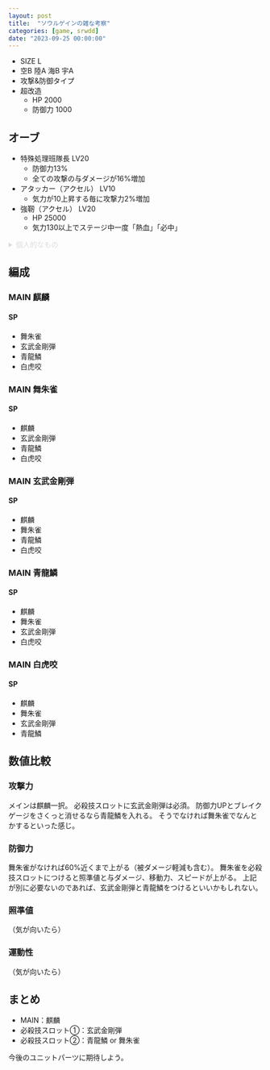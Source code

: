 ```yaml
---
layout: post
title:  "ソウルゲインの雑な考察"
categories: [game, srwdd]
date: "2023-09-25 00:00:00"
---
```


- SIZE L
- 空B 陸A 海B 宇A
- 攻撃&防御タイプ
- 超改造
  - HP 2000
  - 防御力 1000

## オーブ

- 特殊処理班隊長 LV20
  - 防御力13%
  - 全ての攻撃の与ダメージが16%増加
- アタッカー（アクセル） LV10
  - 気力が10上昇する毎に攻撃力2%増加
- 強靭（アクセル） LV20
  - HP 25000
  - 気力130以上でステージ中一度「熱血」「必中」

<details>
<summary style="color: gainsboro;">個人的なもの</summary>
<pre>
- 攻撃力アップ LV11
  - 攻撃力6%
- 攻撃力アップ（大） LV6
  - 攻撃力6%
- 防御力アップ LV11
  - 防御力6%
- 防御力アップ（大） LV20
  - 防御力15%
- 照準値・運動性アップ（大） LV7
  - 照準値・運動性4%
- 攻撃力アップ・気力+（アクション）（大） LV14
  - 攻撃力6%
  - 自分のアクション開始時に気力が1上昇する
- 命中率アップ（大） LV11
  - 命中率 9%
</pre>
<pre>
- 合計
  - HP +25000
  - 攻撃力 +28%(気力150)
  - 防御力 +34%
  - 照準値 +4%
  - 運動性 +4%
  - 与ダメージ 16%
  - 命中率 +9%
</pre>
</details>

## 編成

### MAIN 麒麟
#### SP
- 舞朱雀
- 玄武金剛弾
- 青龍鱗
- 白虎咬
### MAIN 舞朱雀
#### SP
- 麒麟
- 玄武金剛弾
- 青龍鱗
- 白虎咬
### MAIN 玄武金剛弾
#### SP
- 麒麟
- 舞朱雀
- 青龍鱗
- 白虎咬
### MAIN 青龍鱗
#### SP
- 麒麟
- 舞朱雀
- 玄武金剛弾
- 白虎咬
### MAIN 白虎咬
#### SP
- 麒麟
- 舞朱雀
- 玄武金剛弾
- 青龍鱗
## 数値比較

### 攻撃力

メインは麒麟一択。
必殺技スロットに玄武金剛弾は必須。
防御力UPとブレイクゲージをさくっと消せるなら青龍鱗を入れる。
そうでなければ舞朱雀でなんとかするといった感じ。

<div id="main-1-1" style="width: 100vw, height: 50vh"></div>

<div id="main-1-2" style="width: 100vw, height: 50vh"></div>

<div id="main-1-3" style="width: 100vw, height: 50vh"></div>

<div id="main-1-4" style="width: 100vw, height: 50vh"></div>

<div id="main-1-5" style="width: 100vw, height: 50vh"></div>

### 防御力

舞朱雀がなければ60%近くまで上がる（被ダメージ軽減も含む）。
舞朱雀を必殺技スロットにつけると照準値と与ダメージ、移動力、スピードが上がる。
上記が別に必要ないのであれば、玄武金剛弾と青龍鱗をつけるといいかもしれない。

<div id="main-2-1" style="width: 100vw, height: 50vh"></div>

<div id="main-2-2" style="width: 100vw, height: 50vh"></div>

<div id="main-2-3" style="width: 100vw, height: 50vh"></div>

<div id="main-2-4" style="width: 100vw, height: 50vh"></div>

<div id="main-2-5" style="width: 100vw, height: 50vh"></div>

### 照準値

（気が向いたら）

### 運動性

（気が向いたら）

## まとめ

- MAIN：麒麟
- 必殺技スロット①：玄武金剛弾
- 必殺技スロット②：青龍鱗 or 舞朱雀

今後のユニットパーツに期待しよう。

<!-- Google Charts -->
<script type="text/javascript" src="https://www.gstatic.com/charts/loader.js"></script>

<script type="text/javascript">
google.charts.load("current", { "packages": ["corechart"] });
const ANNOTATION = { type: 'string', role: 'annotation' };
const ANNOTATION_NUM = { type: 'number', role: 'annotation' };

// 攻撃力
function main11() {
    google.charts.setOnLoadCallback(() => {
        let data = new google.visualization.DataTable();
        data.addColumn('string', '戦闘回数');
        data.addColumn('number', '麒舞玄');
        data.addColumn('number', '麒舞青');
        data.addColumn('number', '麒舞白');
        data.addColumn('number', '麒玄青');
        data.addColumn('number', '麒玄白');
        data.addColumn('number', '麒青白');

        let rows = [];
        for (let i = 0; i <= 10; i++) {
          let sentou = i;
          if (sentou > 5) {
            sentou = 5;
          }
          let row = [
            `${i}`, 
            (6*sentou + 9) * (100 + 42 + 24) / 100, 
            (6*sentou + 6.5 + 15) * (100 + 42 + 24) / 100, 
            (6*sentou + 6.5) * (100 + 42 + 24) / 100, 
            (6*sentou + 9 + 6.5 + 15) * (100 + 42) / 100, 
            (6*sentou + 9 + 6.5) * (100 + 42) / 100,
            (6*sentou + 6.5 + 15 + 6.5) * (100 + 42) / 100
          ];
          rows.push(row);
        }
        data.addRows(rows);

        const options = {
            title: 'ソウルゲイン（MAIN：麒麟・攻撃力・隣接・ブレイク状態）',
            curveType: 'none',
            legend: { position: 'bottom' }
        };
        const chart = new google.visualization.LineChart(
            document.getElementById('main-1-1')
        );
        chart.draw(data, options);
    });
}
main11();
function main12() {
    google.charts.setOnLoadCallback(() => {
        let data = new google.visualization.DataTable();
        data.addColumn('string', '戦闘回数');
        data.addColumn('number', '舞麒玄');
        data.addColumn('number', '舞麒青');
        data.addColumn('number', '舞麒白');
        data.addColumn('number', '舞玄青');
        data.addColumn('number', '舞玄白');
        data.addColumn('number', '舞青白');

        let rows = [];
        for (let i = 0; i <= 10; i++) {
          let sentou = i;
          if (sentou > 5) {
            sentou = 5;
          }
          let row = [
            `${i}`, 
            (6*sentou + 9) * (100 + 42) / 100,
            (6*sentou + 6.5 + 15) * (100 + 42) / 100,
            (6*sentou + 6.5) * (100 + 42) / 100,
            (6*sentou + 9 + 6.5 + 15) * (100 + 42) / 100,
            (6*sentou + 9 + 6.5) * (100 + 42) / 100,
            (6*sentou + 6.5 + 6.5 + 15) * (100 + 42) / 100
          ];
          rows.push(row);
        }
        data.addRows(rows);

        const options = {
            title: 'ソウルゲイン（MAIN：舞朱雀・攻撃力・隣接・ブレイク状態）',
            curveType: 'none',
            legend: { position: 'bottom' }
        };
        const chart = new google.visualization.LineChart(
            document.getElementById('main-1-2')
        );
        chart.draw(data, options);
    });
}
main12();
function main13() {
    google.charts.setOnLoadCallback(() => {
        let data = new google.visualization.DataTable();
        data.addColumn('string', '戦闘回数');
        data.addColumn('number', '玄麒舞');
        data.addColumn('number', '玄麒青');
        data.addColumn('number', '玄麒白');
        data.addColumn('number', '玄舞青');
        data.addColumn('number', '玄舞白');
        data.addColumn('number', '玄青白');

        let rows = [];
        for (let i = 0; i <= 10; i++) {
          let sentou = i;
          if (sentou > 5) {
            sentou = 5;
          }
          let row = [
            `${i}`, 
            (14.5 * (100 + 24) / 100),
            (14.5 + 6.5 + 15),
            (14.5 + 6.5),
            ((14.5 + 6.5 + 15) * (100 + 24) / 100),
            ((14.5 + 6.5) * (100 + 24) / 100),
            (14.5 + 6.5 + 6.5 + 15)
          ];
          rows.push(row);
        }
        data.addRows(rows);

        const options = {
            title: 'ソウルゲイン（MAIN：玄武金剛弾・攻撃力・隣接・ブレイク状態）',
            curveType: 'none',
            legend: { position: 'bottom' }
        };
        const chart = new google.visualization.LineChart(
            document.getElementById('main-1-3')
        );
        chart.draw(data, options);
    });
}
main13();
function main14() {
    google.charts.setOnLoadCallback(() => {
        let data = new google.visualization.DataTable();
        data.addColumn('string', '戦闘回数');
        data.addColumn('number', '青麒舞');
        data.addColumn('number', '青麒玄');
        data.addColumn('number', '青麒白');
        data.addColumn('number', '青舞玄');
        data.addColumn('number', '青舞白');
        data.addColumn('number', '青玄白');

        let rows = [];
        for (let i = 0; i <= 10; i++) {
          let sentou = i;
          if (sentou > 5) {
            sentou = 5;
          }
          let row = [
            `${i}`, 
            (10.5 * (100 + 24) / 100),
            (10.5 + 9),
            (10.5 + 6.5),
            ((10.5 + 9) * (100 + 24) / 100),
            ((10.5 + 6.5) * (100 + 24) / 100),
            (10.5 + 9 + 6.5)
          ];
          rows.push(row);
        }
        data.addRows(rows);

        const options = {
            title: 'ソウルゲイン（MAIN：青龍鱗・攻撃力・隣接・ブレイク状態）',
            curveType: 'none',
            legend: { position: 'bottom' }
        };
        const chart = new google.visualization.LineChart(
            document.getElementById('main-1-4')
        );
        chart.draw(data, options);
    });
}
main14();
function main15() {
    google.charts.setOnLoadCallback(() => {
        let data = new google.visualization.DataTable();
        data.addColumn('string', '戦闘回数');
        data.addColumn('number', '白麒舞');
        data.addColumn('number', '白麒青');
        data.addColumn('number', '白麒玄');
        data.addColumn('number', '白舞青');
        data.addColumn('number', '白舞玄');
        data.addColumn('number', '白青玄');

        let rows = [];
        for (let i = 0; i <= 10; i++) {
          let sentou = i;
          if (sentou > 5) {
            sentou = 5;
          }
          let row = [
            `${i}`, 
            ((10.5 + 30) * (100 + 24) / 100),
            ((10.5 + 30) + 6.5 + 15),
            ((10.5 + 30) + 9),
            (((10.5 + 30) + 6.5 + 15) * (100 + 24) / 100),
            (((10.5 + 30) + 9) * (100 + 24) / 100),
            ((10.5 + 30) + 6.5 + 15 + 9)
          ];
          rows.push(row);
        }
        data.addRows(rows);

        const options = {
            title: 'ソウルゲイン（MAIN：白虎咬・攻撃力・隣接・ブレイク状態）',
            curveType: 'none',
            legend: { position: 'bottom' }
        };
        const chart = new google.visualization.LineChart(
            document.getElementById('main-1-5')
        );
        chart.draw(data, options);
    });
}
main15();
// 防御力
function main21() {
    google.charts.setOnLoadCallback(() => {
        let data = new google.visualization.DataTable();
        data.addColumn('string', '戦闘回数');
        for (column of ['麒舞玄', '麒舞青', '麒舞白', '麒玄青', '麒玄白', '麒青白']) {
          data.addColumn('number', column);
          data.addColumn(ANNOTATION);
        }
        let rows = [];
        for (let i = 0; i <= 10; i++) {
          let sentou = i;
          if (sentou > 5) {
            sentou = 5;
          }
          let a5 = null;
          if (i % 10 === 0) {
            a5 = `${ (10 + 6*sentou + 9 + 6.5) * (100 + 10) / 100}%`;
          }
          let row = [
            `${i}`, 
            ((10 + 6*sentou) + 0 + 9) * (100 + 10) / 100,
            null,
            (10 + 6*sentou) + 0 + 6.5,
            null,
            (10 + 6*sentou) + 0 + 6.5,
            null,
            (10 + 6*sentou + 9 + 6.5) * (100 + 10) / 100,
            null,
            (10 + 6*sentou + 9 + 6.5) * (100 + 10) / 100,
            a5,
            (10 + 6*sentou + 6.5 + 6.5),
            null
          ];
          rows.push(row);
        }

        data.addRows(rows);
        const options = {
            title: 'ソウルゲイン（MAIN：麒麟・防御力・戦闘回数）',
            curveType: 'none',
            legend: { position: 'bottom' }
        };
        const chart = new google.visualization.LineChart(
            document.getElementById('main-2-1')
        );
        chart.draw(data, options);
    });
}
main21();
function main22() {
    google.charts.setOnLoadCallback(() => {
        let data = new google.visualization.DataTable();
        data.addColumn('string', '戦闘回数');
        for (column of ['舞麒玄', '舞麒青', '舞麒白', '舞玄青', '舞玄白', '舞青白']) {
          data.addColumn('number', column);
          data.addColumn(ANNOTATION);
        }
        let rows = [];
        for (let i = 0; i <= 10; i++) {
          let sentou = i;
          if (sentou > 5) {
            sentou = 5;
          }
          let a5 = null;
          if (i % 10 === 0) {
            a5 = `${(6*sentou + 9 + 6.5) * (100 + 10) / 100}%`;
          }
          let row = [
            `${i}`, 
            (6*sentou + 0 + 9) * (100 + 10) / 100,
            null,
            (6*sentou + 0 + 6.5),
            null,
            (6*sentou + 0 + 6.5),
            null,
            (6*sentou + 9 + 6.5) * (100 + 10) / 100,
            null,
            (6*sentou + 9 + 6.5) * (100 + 10) / 100,
            a5,
            (6*sentou + 6.5 + 6.5),
            null
          ];
          rows.push(row);
        }

        data.addRows(rows);
        const options = {
            title: 'ソウルゲイン（MAIN：舞朱雀・防御力・戦闘回数）',
            curveType: 'none',
            legend: { position: 'bottom' }
        };
        const chart = new google.visualization.LineChart(
            document.getElementById('main-2-2')
        );
        chart.draw(data, options);
    });
}
main22();
function main23() {
    google.charts.setOnLoadCallback(() => {
        let data = new google.visualization.DataTable();
        data.addColumn('string', '気力');
        for (column of ['玄麒舞', '玄麒青', '玄麒白', '玄舞青', '玄舞白', '玄青白']) {
          data.addColumn('number', column);
          data.addColumn(ANNOTATION);
        }
        let rows = [];
        for (let i = 0; i <= 7; i++) {
          let hidame = 0;
          if (i >= 2) {
            hidame = 25;
          }
          let a6 = null;
          if (i % 7 === 0 || i === 2) {
            a6 = `${(3*i + 14.5 + 6.5 + 6.5) * (100 + hidame) / 100}%`;
          }
          let row = [
            `${100 + i*10}`, 
            (3*i + 14.5 + 0 + 0) * (100 + hidame) / 100,
            null,
            (3*i + 14.5 + 0 + 6.5) * (100 + hidame) / 100,
            null,
            (3*i + 14.5 + 0 + 6.5) * (100 + hidame) / 100,
            null,
            (3*i + 14.5 + 0 + 6.5) * (100 + hidame) / 100,
            null,
            (3*i + 14.5 + 0 + 6.5) * (100 + hidame) / 100,
            null,
            (3*i + 14.5 + 6.5 + 6.5) * (100 + hidame) / 100,
            a6
          ];
          rows.push(row);
        }

        data.addRows(rows);
        const options = {
            title: 'ソウルゲイン（MAIN：玄武金剛弾・防御力・気力）',
            curveType: 'none',
            legend: { position: 'bottom' }
        };
        const chart = new google.visualization.LineChart(
            document.getElementById('main-2-3')
        );
        chart.draw(data, options);
    });
}
main23();
function main24() {
    google.charts.setOnLoadCallback(() => {
        let data = new google.visualization.DataTable();
        data.addColumn('string', '気力');
        for (column of ['青麒舞', '青麒玄', '青麒白', '青舞玄', '青舞白', '青玄白']) {
          data.addColumn('number', column);
          data.addColumn(ANNOTATION);
        }
        let rows = [];
        for (let i = 0; i <= 7; i++) {
          let a6 = null;
          if (i % 7 === 0) {
            a6 = `${(3*i + 10.5 + 9 + 6.5) * (100 + 10) / 100}%`;
          }
          let row = [
            `${100 + i*10}`, 
            (3*i + 10.5 + 0 + 0),
            null,
            (3*i + 10.5 + 0 + 9) * (100 + 10) / 100,
            null,
            (3*i + 10.5 + 0 + 6.5),
            null,
            (3*i + 10.5 + 0 + 9) * (100 + 10) / 100,
            null,
            (3*i + 10.5 + 0 + 6.5),
            null,
            (3*i + 10.5 + 9 + 6.5) * (100 + 10) / 100,
            a6
          ];
          rows.push(row);
        }

        data.addRows(rows);
        const options = {
            title: 'ソウルゲイン（MAIN：青龍鱗・防御力・気力）',
            curveType: 'none',
            legend: { position: 'bottom' }
        };
        const chart = new google.visualization.LineChart(
            document.getElementById('main-2-4')
        );
        chart.draw(data, options);
    });
}
main24();
function main25() {
    google.charts.setOnLoadCallback(() => {
        let data = new google.visualization.DataTable();
        data.addColumn('string', '気力');
        for (column of ['白麒舞', '白麒玄', '白麒青', '白舞玄', '白舞青', '白玄青']) {
          data.addColumn('number', column);
          data.addColumn(ANNOTATION);
        }
        let rows = [];
        for (let i = 0; i <= 7; i++) {
          let a6 = null;
          if (i % 7 === 0) {
            a6 = `${(3*i + 10.5 + 9 + 6.5) * (100 + 10) / 100}%`;
          }
          let row = [
            `${100 + i*10}`,
            (3*i + 10.5 + 0 + 0),
            null,
            (3*i + 10.5 + 0 + 9) * (100 + 10) / 100,
            null,
            (3*i + 10.5 + 0 + 6.5),
            null,
            (3*i + 10.5 + 0 + 9) * (100 + 10) / 100,
            null,
            (3*i + 10.5 + 0 + 6.5),
            null,
            (3*i + 10.5 + 9 + 6.5) * (100 + 10) / 100,
            a6
          ];
          rows.push(row);
        }

        data.addRows(rows);
        const options = {
            title: 'ソウルゲイン（MAIN：白虎咬・防御力・気力）',
            curveType: 'none',
            legend: { position: 'bottom' }
        };
        const chart = new google.visualization.LineChart(
            document.getElementById('main-2-5')
        );
        chart.draw(data, options);
    });
}
main25();
</script>
